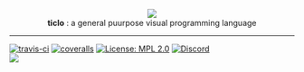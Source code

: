 <p align="center">
  <img src ="https://ticlo.github.io/ticlo/assets/ticlo-icon.svg" />
  <br/>
  <b>ticlo</b> : a general puurpose visual programming language
</p>

___

<a href='https://travis-ci.com/ticlo/ticlo'><img src="https://travis-ci.com/ticlo/ticlo.svg?branch=master" title="travis-ci"></a>
<a href='https://coveralls.io/github/ticlo/ticlo'><img src='https://coveralls.io/repos/github/ticlo/ticlo/badge.svg?branch=master&service=github' title="coveralls"/></a>
[![License: MPL 2.0](https://img.shields.io/badge/License-MPL%202.0-blue.svg)](https://opensource.org/licenses/MPL-2.0)
[![Discord](https://img.shields.io/discord/434106806503997445.svg?color=7289DA&logo=discord&logoColor=white
)](https://discord.gg/d3NcyAw)
<br>
<a href="https://app.fossa.io/projects/git%2Bgithub.com%2Fticlo%2Fticlo?ref=badge_shield" alt="FOSSA Status"><img src="https://app.fossa.io/api/projects/git%2Bgithub.com%2Fticlo%2Fticlo.svg?type=shield"/></a>
